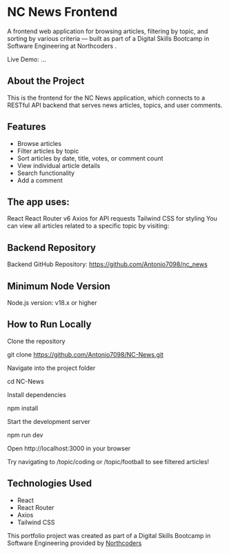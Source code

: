 # NC News Frontend #
A frontend web application for browsing articles, filtering by topic, and sorting by various criteria — built as part of a Digital Skills Bootcamp in Software Engineering at Northcoders . 

Live Demo: 
...

## About the Project ##
This is the frontend for the NC News application, which connects to a RESTful API backend that serves news articles, topics, and user comments.

## Features ##
* Browse articles
* Filter articles by topic
* Sort articles by date, title, votes, or comment count
* View individual article details
* Search functionality
* Add a comment

## The app uses: ##

React
React Router v6
Axios for API requests
Tailwind CSS for styling
You can view all articles related to a specific topic by visiting:


## Backend Repository ##
Backend GitHub Repository: https://github.com/Antonio7098/nc_news

## Minimum Node Version ##
Node.js version: v18.x or higher

## How to Run Locally ##
Clone the repository

git clone https://github.com/Antonio7098/NC-News.git

Navigate into the project folder

cd NC-News

Install dependencies

npm install

Start the development server

npm run dev

Open http://localhost:3000 in your browser

Try navigating to /topic/coding or /topic/football to see filtered articles!

## Technologies Used ##
* React
* React Router
* Axios
* Tailwind CSS


This portfolio project was created as part of a Digital Skills Bootcamp in Software Engineering provided by [Northcoders](https://northcoders.com/)
